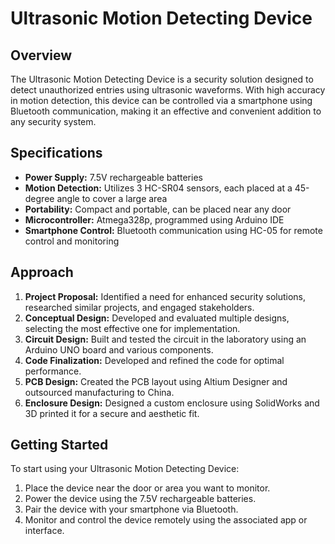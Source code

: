 # Ultrasonic Motion Detecting Device

## Overview
The Ultrasonic Motion Detecting Device is a security solution designed to detect unauthorized entries using ultrasonic waveforms. With high accuracy in motion detection, this device can be controlled via a smartphone using Bluetooth communication, making it an effective and convenient addition to any security system.

## Specifications
- **Power Supply:** 7.5V rechargeable batteries
- **Motion Detection:** Utilizes 3 HC-SR04 sensors, each placed at a 45-degree angle to cover a large area
- **Portability:** Compact and portable, can be placed near any door
- **Microcontroller:** Atmega328p, programmed using Arduino IDE
- **Smartphone Control:** Bluetooth communication using HC-05 for remote control and monitoring

## Approach
1. **Project Proposal:** Identified a need for enhanced security solutions, researched similar projects, and engaged stakeholders.
2. **Conceptual Design:** Developed and evaluated multiple designs, selecting the most effective one for implementation.
3. **Circuit Design:** Built and tested the circuit in the laboratory using an Arduino UNO board and various components.
4. **Code Finalization:** Developed and refined the code for optimal performance.
5. **PCB Design:** Created the PCB layout using Altium Designer and outsourced manufacturing to China.
6. **Enclosure Design:** Designed a custom enclosure using SolidWorks and 3D printed it for a secure and aesthetic fit.

## Getting Started
To start using your Ultrasonic Motion Detecting Device:
1. Place the device near the door or area you want to monitor.
2. Power the device using the 7.5V rechargeable batteries.
3. Pair the device with your smartphone via Bluetooth.
4. Monitor and control the device remotely using the associated app or interface.
